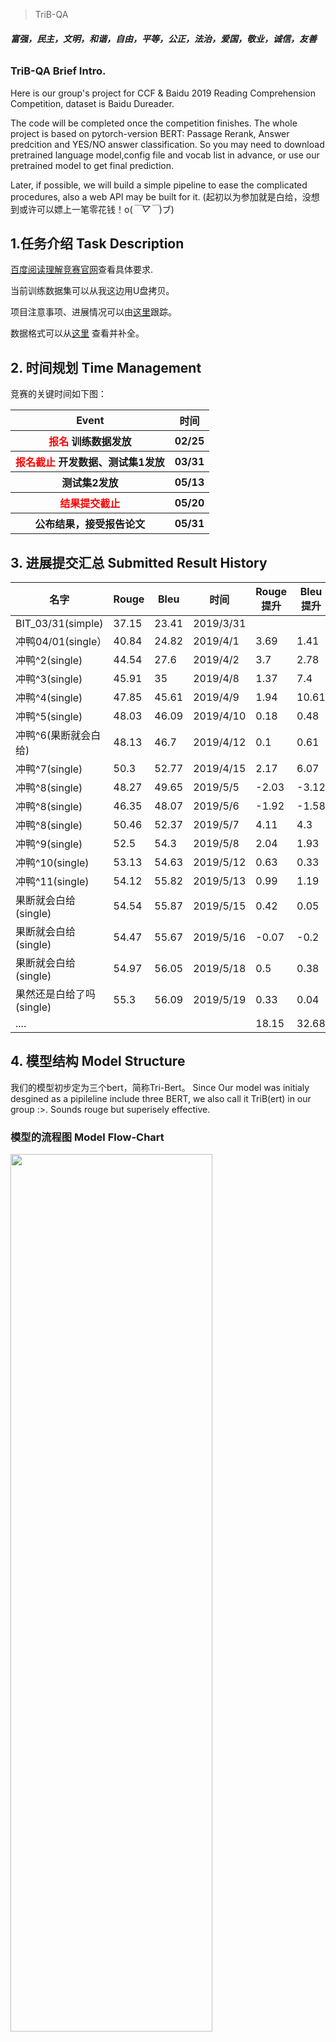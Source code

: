 > TriB-QA


###### **富强，民主，文明，和谐，自由，平等，公正，法治，爱国，敬业，诚信，友善**

### TriB-QA Brief Intro.
Here is our group's project for CCF & Baidu 2019 Reading Comprehension Competition, dataset is Baidu Dureader.

The code will be completed once the competition finishes.
The whole project is based on pytorch-version BERT: Passage Rerank, Answer predcition and YES/NO answer classification. So you may need to download pretrained language model,config file and vocab list in advance, or use our pretrained model to get final prediction. 

Later, if possible, we will build a simple pipeline to ease the complicated procedures, also a web API may be built for it.
(起初以为参加就是白给，没想到或许可以嫖上一笔零花钱！o(*￣▽￣*)ブ)

## 1.任务介绍  Task Description

[百度阅读理解竞赛官网](http://lic2019.ccf.org.cn/read)查看具体要求.

当前训练数据集可以从我这边用U盘拷贝。

项目注意事项、进展情况可以由[这里](https://github.com/trib-plan/TriB-QA/projects/1)跟踪。

数据格式可以从[这里](https://github.com/trib-plan/TriB-QA/tree/master/data) 查看并补全。

## 2. 时间规划 Time Management

竞赛的关键时间如下图：
    <table>
        <tr>
            <th>Event</th>
            <th>时间</th>
        </tr>
        <tr>
            <th><font color=red>报名</font> 训练数据发放</th>
            <th>02/25</th>
        </tr>
        <tr>
            <th><font color=red>报名截止</font> 开发数据、测试集1发放</th>
            <th>03/31</th>
        </tr>
        <tr>
            <th>测试集2发放</th>
            <th>05/13</th>
        </tr>
        <tr>
            <th><font color=red>结果提交截止</font></th>
            <th>05/20</th>
        </tr>
        <tr>
            <th>公布结果，接受报告论文
            <th>05/31</th>
        </tr>
    </table>

## 3. 进展提交汇总  Submitted Result History

| 名字                     | Rouge | Bleu  | 时间      | Rouge提升 | Bleu 提升 |
| ------------------------ | ----- | ----- | --------- | --------- | --------- |
| BIT_03/31(simple)        | 37.15 | 23.41 | 2019/3/31 |           |           |
| 冲鸭04/01(single）       | 40.84 | 24.82 | 2019/4/1  | 3.69      | 1.41      |
| 冲鸭^2(single)           | 44.54 | 27.6  | 2019/4/2  | 3.7       | 2.78      |
| 冲鸭^3(single)           | 45.91 | 35    | 2019/4/8  | 1.37      | 7.4       |
| 冲鸭^4(single)           | 47.85 | 45.61 | 2019/4/9  | 1.94      | 10.61     |
| 冲鸭^5(single)           | 48.03 | 46.09 | 2019/4/10 | 0.18      | 0.48      |
| 冲鸭^6(果断就会白给)     | 48.13 | 46.7  | 2019/4/12 | 0.1       | 0.61      |
| 冲鸭^7(single)           | 50.3  | 52.77 | 2019/4/15 | 2.17      | 6.07      |
| 冲鸭^8(single)           | 48.27 | 49.65 | 2019/5/5  | -2.03     | -3.12     |
| 冲鸭^8(single)           | 46.35 | 48.07 | 2019/5/6  | -1.92     | -1.58     |
| 冲鸭^8(single)           | 50.46 | 52.37 | 2019/5/7  | 4.11      | 4.3       |
| 冲鸭^9(single)           | 52.5  | 54.3  | 2019/5/8  | 2.04      | 1.93      |
| 冲鸭^10(single)          | 53.13 | 54.63 | 2019/5/12 | 0.63      | 0.33      |
| 冲鸭^11(single)          | 54.12 | 55.82 | 2019/5/13 | 0.99      | 1.19      |
| 果断就会白给(single)     | 54.54 | 55.87 | 2019/5/15 | 0.42      | 0.05      |
| 果断就会白给(single)     | 54.47 | 55.67 | 2019/5/16 | -0.07     | -0.2      |
| 果断就会白给(single)     | 54.97 | 56.05 | 2019/5/18 | 0.5       | 0.38      |
| 果然还是白给了吗(single) | 55.3  | 56.09 | 2019/5/19 | 0.33      | 0.04      |
| ....                     |       |       |           | 18.15     | 32.68     |



## 4. 模型结构 Model Structure

我们的模型初步定为三个bert，简称Tri-Bert。
Since Our model was initialy desgined as a pipileline include three BERT, we also call it TriB(ert) in our group :>. Sounds rouge but superisely effective.

### 模型的流程图  Model Flow-Chart
<img src ="http://d.hiphotos.baidu.com/image/%70%69%63/item/aec379310a55b319b8172d674da98226cffc1731.jpg" width= "80%" height="60%"/>

### Passage Reranking

<img src ="http://f.hiphotos.baidu.com/image/%70%69%63/item/96dda144ad34598277664b8002f431adcbef8430.jpg" width= "100%" height="60%"/>

### Answer Prediction

<img src ="http://f.hiphotos.baidu.com/image/%70%69%63/item/0bd162d9f2d3572c6cbe35ce8413632762d0c340.jpg" width= "100%" height="100%"/>

## 5. 任务分配 Task Allocation
小组目前成员5名：任慕成、魏然、柏宇、王洋、刘宏玉。




